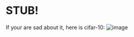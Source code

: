 # STUB!
If your are sad about it, here is cifar-10:
![image](https://miro.medium.com/max/1182/1*OSvbuPLy0PSM2nZ62SbtlQ.png)